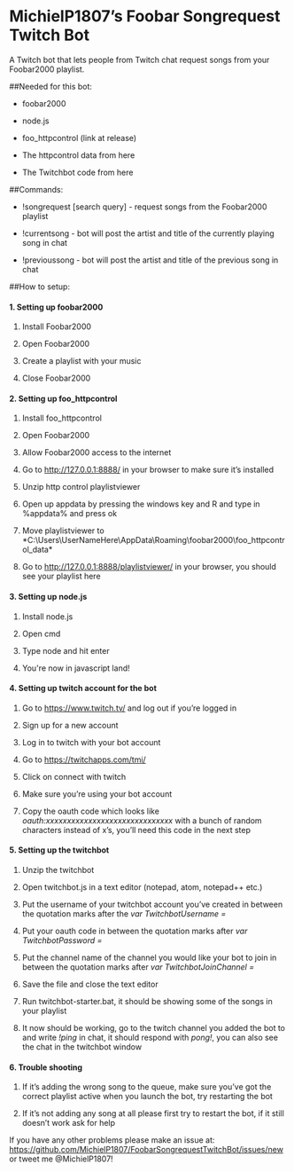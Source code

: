 ﻿# MichielP1807’s Foobar Songrequest Twitch Bot
A Twitch bot that lets people from Twitch chat request songs from your Foobar2000 playlist.

##Needed for this bot:

* foobar2000

* node.js
  
* foo_httpcontrol (link at release)
  
* The httpcontrol data from here
  
* The Twitchbot code from here

##Commands:

* !songrequest [search query] - request songs from the Foobar2000 playlist

* !currentsong - bot will post the artist and title of the currently playing song in chat

* !previoussong - bot will post the artist and title of the previous song in chat

##How to setup: 

####  1. Setting up foobar2000
  
1.	Install Foobar2000
  
2.	Open Foobar2000
  
3.	Create a playlist with your music
  
4.	Close Foobar2000
  
####  2. Setting up foo_httpcontrol
  
1.	Install foo_httpcontrol
  
2.	Open Foobar2000
  
3.	Allow Foobar2000 access to the internet
  
4.	Go to http://127.0.0.1:8888/ in your browser to make sure it’s installed
  
5.	Unzip http control playlistviewer
  
6.	Open up appdata by pressing the windows key and R and type in %appdata% and press ok
  
7.	Move playlistviewer to *C:\Users\UserNameHere\AppData\Roaming\foobar2000\foo_httpcontrol_data\*
  
8.	Go to http://127.0.0.1:8888/playlistviewer/ in your browser, you should see your playlist here
  
####  3. Setting up node.js
  
1.	Install node.js
  
2.	Open cmd
  
3.	Type node and hit enter
  
4.	You're now in javascript land!
  
####  4. Setting up twitch account for the bot
  
1.	Go to https://www.twitch.tv/ and log out if you’re logged in
  
2.	Sign up for a new account
  
3.	Log in to twitch with your bot account
  
4.	Go to https://twitchapps.com/tmi/ 
  
5.	Click on connect with twitch
  
6.	Make sure you’re using your bot account
  
7.	Copy the oauth code which looks like *oauth:xxxxxxxxxxxxxxxxxxxxxxxxxxxxxx* with a bunch of random characters instead of x’s, you’ll need this code in the next step
  
####  5. Setting up the twitchbot
  
1.	Unzip the twitchbot
  
2.	Open twitchbot.js in a text editor (notepad, atom, notepad++ etc.)
  
3.	Put the username of your twitchbot account you’ve created in between the quotation marks after the *var TwitchbotUsername =*
  
4.	Put your oauth code in between the quotation marks after *var TwitchbotPassword =*
  
5.	Put the channel name of the channel you would like your bot to join in between the quotation marks after *var TwitchbotJoinChannel =*
  
6.	Save the file and close the text editor
  
7.	Run twitchbot-starter.bat, it should be showing some of the songs in your playlist
  
8.	It now should be working, go to the twitch channel you added the bot to and write *!ping* in chat, it should respond with *pong!*, you can also see the chat in the twitchbot window
  
####  6. Trouble shooting
  
1.	If it’s adding the wrong song to the queue, make sure you’ve got the correct playlist active when you launch the bot, try restarting the bot
  
2.	If it’s not adding any song at all please first try to restart the bot, if it still doesn’t work ask for help

If you have any other problems please make an issue at: https://github.com/MichielP1807/FoobarSongrequestTwitchBot/issues/new or tweet me @MichielP1807!
